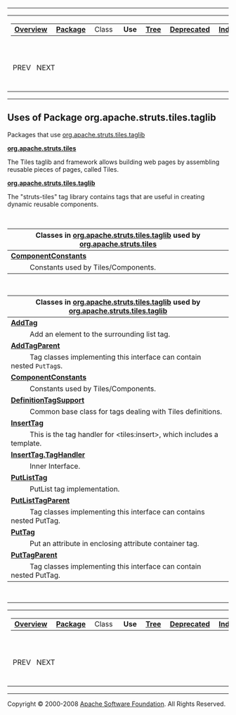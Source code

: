 ------------------------------------------------------------------------

<span id="navbar_top"></span> [](#skip-navbar_top "Skip navigation links")

<table>
<colgroup>
<col width="50%" />
<col width="50%" />
</colgroup>
<tbody>
<tr class="odd">
<td align="left"><span id="navbar_top_firstrow"></span>
<table>
<tbody>
<tr class="odd">
<td align="left"><a href="../../../../../overview-summary.html.md"><strong>Overview</strong></a> </td>
<td align="left"><a href="package-summary.html.md"><strong>Package</strong></a> </td>
<td align="left">Class </td>
<td align="left"> <strong>Use</strong> </td>
<td align="left"><a href="package-tree.html.md"><strong>Tree</strong></a> </td>
<td align="left"><a href="../../../../../deprecated-list.html.md"><strong>Deprecated</strong></a> </td>
<td align="left"><a href="../../../../../index-all.html.md"><strong>Index</strong></a> </td>
<td align="left"><a href="../../../../../help-doc.html.md"><strong>Help</strong></a> </td>
</tr>
</tbody>
</table></td>
<td align="left"></td>
</tr>
<tr class="even">
<td align="left"> PREV   NEXT</td>
<td align="left"><a href="../../../../../index.html.md?org/apache/struts/tiles/taglib/package-use.html"><strong>FRAMES</strong></a>    <a href="package-use.html"><strong>NO FRAMES</strong></a>    
<a href="../../../../../allclasses-noframe.html.md"><strong>All Classes</strong></a></td>
</tr>
</tbody>
</table>

<span id="skip-navbar_top"></span>

------------------------------------------------------------------------

**Uses of Package
 org.apache.struts.tiles.taglib**
---------------------------------

Packages that use [org.apache.struts.tiles.taglib](../../../../../org/apache/struts/tiles/taglib/package-summary.html.md)

[**org.apache.struts.tiles**](#org.apache.struts.tiles)

The Tiles taglib and framework allows building web pages by assembling reusable pieces of pages, called Tiles. 

[**org.apache.struts.tiles.taglib**](#org.apache.struts.tiles.taglib)

The "struts-tiles" tag library contains tags that are useful in creating dynamic reusable components. 

 

<span id="org.apache.struts.tiles"></span>

| Classes in [org.apache.struts.tiles.taglib](../../../../../org/apache/struts/tiles/taglib/package-summary.html.md) used by [org.apache.struts.tiles](../../../../../org/apache/struts/tiles/package-summary.html) |
|----------------------------------------------------------------------------------------------------------------------------------------------------------------------------------------------------------------|
| **[**ComponentConstants**](../../../../../org/apache/struts/tiles/taglib/class-use/ComponentConstants.html.md#org.apache.struts.tiles)**                                                                          
            Constants used by Tiles/Components.                                                                                                                                                                  |

 

<span id="org.apache.struts.tiles.taglib"></span>

| Classes in [org.apache.struts.tiles.taglib](../../../../../org/apache/struts/tiles/taglib/package-summary.html.md) used by [org.apache.struts.tiles.taglib](../../../../../org/apache/struts/tiles/taglib/package-summary.html) |
|------------------------------------------------------------------------------------------------------------------------------------------------------------------------------------------------------------------------------|
| **[**AddTag**](../../../../../org/apache/struts/tiles/taglib/class-use/AddTag.html.md#org.apache.struts.tiles.taglib)**                                                                                                         
            Add an element to the surrounding list tag.                                                                                                                                                                        |
| **[**AddTagParent**](../../../../../org/apache/struts/tiles/taglib/class-use/AddTagParent.html.md#org.apache.struts.tiles.taglib)**                                                                                             
            Tag classes implementing this interface can contain nested `PutTag`s.                                                                                                                                              |
| **[**ComponentConstants**](../../../../../org/apache/struts/tiles/taglib/class-use/ComponentConstants.html.md#org.apache.struts.tiles.taglib)**                                                                                 
            Constants used by Tiles/Components.                                                                                                                                                                                |
| **[**DefinitionTagSupport**](../../../../../org/apache/struts/tiles/taglib/class-use/DefinitionTagSupport.html.md#org.apache.struts.tiles.taglib)**                                                                             
            Common base class for tags dealing with Tiles definitions.                                                                                                                                                         |
| **[**InsertTag**](../../../../../org/apache/struts/tiles/taglib/class-use/InsertTag.html.md#org.apache.struts.tiles.taglib)**                                                                                                   
            This is the tag handler for \<tiles:insert\>, which includes a template.                                                                                                                                           |
| **[**InsertTag.TagHandler**](../../../../../org/apache/struts/tiles/taglib/class-use/InsertTag.TagHandler.html.md#org.apache.struts.tiles.taglib)**                                                                             
            Inner Interface.                                                                                                                                                                                                   |
| **[**PutListTag**](../../../../../org/apache/struts/tiles/taglib/class-use/PutListTag.html.md#org.apache.struts.tiles.taglib)**                                                                                                 
            PutList tag implementation.                                                                                                                                                                                        |
| **[**PutListTagParent**](../../../../../org/apache/struts/tiles/taglib/class-use/PutListTagParent.html.md#org.apache.struts.tiles.taglib)**                                                                                     
            Tag classes implementing this interface can contains nested PutTag.                                                                                                                                                |
| **[**PutTag**](../../../../../org/apache/struts/tiles/taglib/class-use/PutTag.html.md#org.apache.struts.tiles.taglib)**                                                                                                         
            Put an attribute in enclosing attribute container tag.                                                                                                                                                             |
| **[**PutTagParent**](../../../../../org/apache/struts/tiles/taglib/class-use/PutTagParent.html.md#org.apache.struts.tiles.taglib)**                                                                                             
            Tag classes implementing this interface can contain nested PutTag.                                                                                                                                                 |

 

------------------------------------------------------------------------

<span id="navbar_bottom"></span> [](#skip-navbar_bottom "Skip navigation links")

<table>
<colgroup>
<col width="50%" />
<col width="50%" />
</colgroup>
<tbody>
<tr class="odd">
<td align="left"><span id="navbar_bottom_firstrow"></span>
<table>
<tbody>
<tr class="odd">
<td align="left"><a href="../../../../../overview-summary.html.md"><strong>Overview</strong></a> </td>
<td align="left"><a href="package-summary.html.md"><strong>Package</strong></a> </td>
<td align="left">Class </td>
<td align="left"> <strong>Use</strong> </td>
<td align="left"><a href="package-tree.html.md"><strong>Tree</strong></a> </td>
<td align="left"><a href="../../../../../deprecated-list.html.md"><strong>Deprecated</strong></a> </td>
<td align="left"><a href="../../../../../index-all.html.md"><strong>Index</strong></a> </td>
<td align="left"><a href="../../../../../help-doc.html.md"><strong>Help</strong></a> </td>
</tr>
</tbody>
</table></td>
<td align="left"></td>
</tr>
<tr class="even">
<td align="left"> PREV   NEXT</td>
<td align="left"><a href="../../../../../index.html.md?org/apache/struts/tiles/taglib/package-use.html"><strong>FRAMES</strong></a>    <a href="package-use.html"><strong>NO FRAMES</strong></a>    
<a href="../../../../../allclasses-noframe.html.md"><strong>All Classes</strong></a></td>
</tr>
</tbody>
</table>

<span id="skip-navbar_bottom"></span>

------------------------------------------------------------------------

Copyright © 2000-2008 [Apache Software Foundation](http://www.apache.org/). All Rights Reserved.
